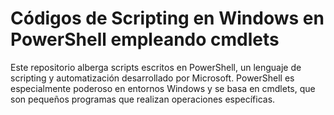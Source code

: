 # Códigos de Scripting en Windows en PowerShell empleando cmdlets
Este repositorio alberga scripts escritos en PowerShell, un lenguaje de scripting y automatización desarrollado por Microsoft. PowerShell es especialmente poderoso en entornos Windows y se basa en cmdlets, que son pequeños programas que realizan operaciones específicas.
